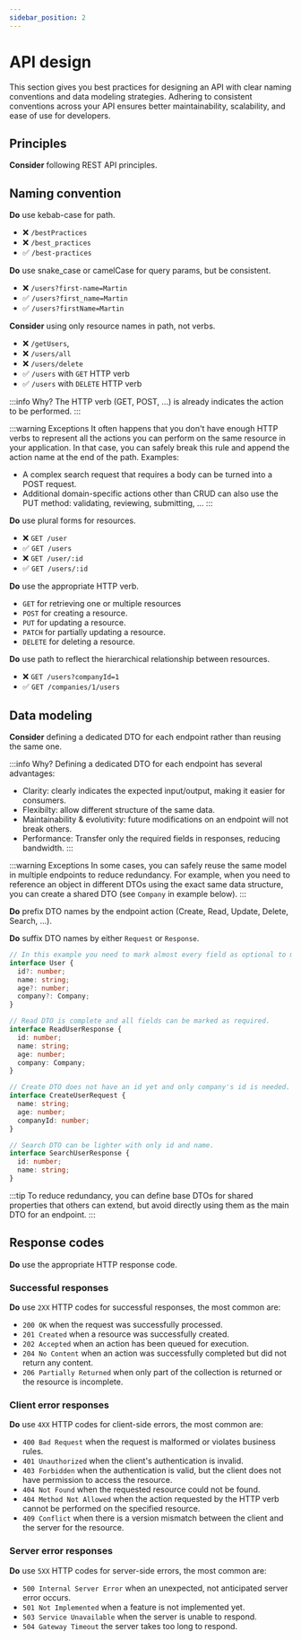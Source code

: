 ```yaml
---
sidebar_position: 2
---
```

# API design

This section gives you best practices for designing an API with clear naming conventions and data modeling strategies.
Adhering to consistent conventions across your API ensures better maintainability, scalability, and ease of use for developers.

## Principles

**Consider** following REST API principles.

## Naming convention

**Do** use kebab-case for path.
- ❌ `/bestPractices` 
- ❌ `/best_practices` 
- ✅ `/best-practices`

**Do** use snake_case or camelCase for query params, but be consistent.
- ❌ `/users?first-name=Martin` 
- ✅ `/users?first_name=Martin` 
- ✅ `/users?firstName=Martin`

**Consider** using only resource names in path, not verbs.
- ❌ `/getUsers`,
- ❌ `/users/all`
- ❌ `/users/delete`
- ✅ `/users` with `GET` HTTP verb
- ✅ `/users` with `DELETE` HTTP verb

:::info Why?
The HTTP verb (GET, POST, ...) is already indicates the action to be performed.
:::

:::warning Exceptions
It often happens that you don't have enough HTTP verbs to represent all the actions you can perform on the same resource in your application.
In that case, you can safely break this rule and append the action name at the end of the path. Examples:

- A complex search request that requires a body can be turned into a POST request.
- Additional domain-specific actions other than CRUD can also use the PUT method: validating, reviewing, submitting, ...
:::

**Do** use plural forms for resources.
- ❌ `GET /user`
- ✅ `GET /users`
- ❌ `GET /user/:id`
- ✅ `GET /users/:id`

**Do** use the appropriate HTTP verb.
- `GET` for retrieving one or multiple resources
- `POST` for creating a resource.
- `PUT` for updating a resource.
- `PATCH` for partially updating a resource.
- `DELETE` for deleting a resource.

**Do** use path to reflect the hierarchical relationship between resources.
- ❌ `GET /users?companyId=1`
- ✅ `GET /companies/1/users`

## Data modeling

**Consider** defining a dedicated DTO for each endpoint rather than reusing the same one.

:::info Why?
Defining a dedicated DTO for each endpoint has several advantages:
- Clarity: clearly indicates the expected input/output, making it easier for consumers.
- Flexibilty: allow different structure of the same data.
- Maintainability & evolutivity: future modifications on an endpoint will not break others.
- Performance: Transfer only the required fields in responses, reducing bandwidth.
:::

:::warning Exceptions
In some cases, you can safely reuse the same model in multiple endpoints to reduce redundancy. For example, when you need to reference an object in different DTOs using the exact same data structure, 
you can create a shared DTO (see `Company` in example below).
:::

**Do** prefix DTO names by the endpoint action (Create, Read, Update, Delete, Search, ...).

**Do** suffix DTO names by either `Request` or `Response`.

```ts title="❌ Example"
// In this example you need to mark almost every field as optional to match all use cases.
interface User {
  id?: number;
  name: string;
  age?: number;
  company?: Company;
}
```

```ts title="✅ Example"
// Read DTO is complete and all fields can be marked as required.
interface ReadUserResponse {
  id: number;
  name: string;
  age: number;
  company: Company;
}

// Create DTO does not have an id yet and only company's id is needed.
interface CreateUserRequest {
  name: string;
  age: number;
  companyId: number;
}

// Search DTO can be lighter with only id and name.
interface SearchUserResponse {
  id: number;
  name: string;
}
```

:::tip
To reduce redundancy, you can define base DTOs for shared properties that others can extend, but avoid directly using them as the main DTO for an endpoint.
:::

## Response codes

**Do** use the appropriate HTTP response code.

### Successful responses
**Do** use `2XX` HTTP codes for successful responses, the most common are:

- `200 OK` when the request was successfully processed.
- `201 Created` when a resource was successfully created.
- `202 Accepted` when an action has been queued for execution.
- `204 No Content` when an action was successfully completed but did not return any content.
- `206 Partially Returned` when only part of the collection is returned or the resource is incomplete.

### Client error responses

**Do** use `4XX` HTTP codes for client-side errors, the most common are:

- `400 Bad Request` when the request is malformed or violates business rules.
- `401 Unauthorized` when the client's authentication is invalid.
- `403 Forbidden` when the authentication is valid, but the client does not have permission to access the resource.
- `404 Not Found` when the requested resource could not be found.
- `404 Method Not Allowed` when the action requested by the HTTP verb cannot be performed on the specified resource.
- `409 Conflict` when there is a version mismatch between the client and the server for the resource.

### Server error responses

**Do** use `5XX` HTTP codes for server-side errors, the most common are:

- `500 Internal Server Error` when an unexpected, not anticipated server error occurs.
- `501 Not Implemented` when a feature is not implemented yet.
- `503 Service Unavailable` when the server is unable to respond.
- `504 Gateway Timeout` the server takes too long to respond.

